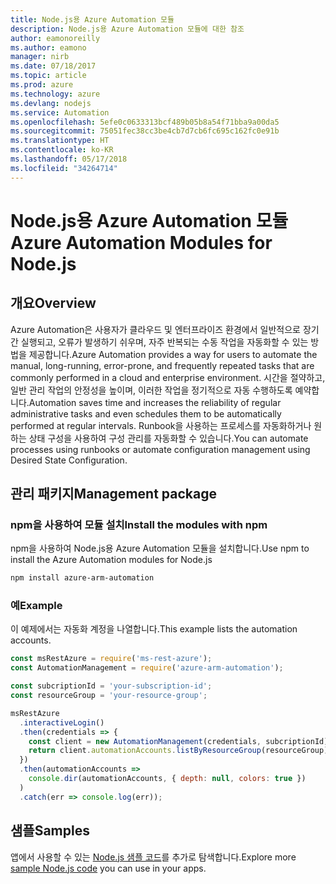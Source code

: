 ```yaml
---
title: Node.js용 Azure Automation 모듈
description: Node.js용 Azure Automation 모듈에 대한 참조
author: eamonoreilly
ms.author: eamono
manager: nirb
ms.date: 07/18/2017
ms.topic: article
ms.prod: azure
ms.technology: azure
ms.devlang: nodejs
ms.service: Automation
ms.openlocfilehash: 5efe0c0633313bcf489b05b8a54f71bba9a00da5
ms.sourcegitcommit: 75051fec38cc3be4cb7d7cb6fc695c162fc0e91b
ms.translationtype: HT
ms.contentlocale: ko-KR
ms.lasthandoff: 05/17/2018
ms.locfileid: "34264714"
---
```

# <a name="azure-automation-modules-for-nodejs"></a><span data-ttu-id="e1e6b-103">Node.js용 Azure Automation 모듈</span><span class="sxs-lookup"><span data-stu-id="e1e6b-103">Azure Automation Modules for Node.js</span></span>

## <a name="overview"></a><span data-ttu-id="e1e6b-104">개요</span><span class="sxs-lookup"><span data-stu-id="e1e6b-104">Overview</span></span>

<span data-ttu-id="e1e6b-105">Azure Automation은 사용자가 클라우드 및 엔터프라이즈 환경에서 일반적으로 장기간 실행되고, 오류가 발생하기 쉬우며, 자주 반복되는 수동 작업을 자동화할 수 있는 방법을 제공합니다.</span><span class="sxs-lookup"><span data-stu-id="e1e6b-105">Azure Automation provides a way for users to automate the manual, long-running, error-prone, and frequently repeated tasks that are commonly performed in a cloud and enterprise environment.</span></span> <span data-ttu-id="e1e6b-106">시간을 절약하고, 일반 관리 작업의 안정성을 높이며, 이러한 작업을 정기적으로 자동 수행하도록 예약합니다.</span><span class="sxs-lookup"><span data-stu-id="e1e6b-106">Automation saves time and increases the reliability of regular administrative tasks and even schedules them to be automatically performed at regular intervals.</span></span> <span data-ttu-id="e1e6b-107">Runbook을 사용하는 프로세스를 자동화하거나 원하는 상태 구성을 사용하여 구성 관리를 자동화할 수 있습니다.</span><span class="sxs-lookup"><span data-stu-id="e1e6b-107">You can automate processes using runbooks or automate configuration management using Desired State Configuration.</span></span>

## <a name="management-package"></a><span data-ttu-id="e1e6b-108">관리 패키지</span><span class="sxs-lookup"><span data-stu-id="e1e6b-108">Management package</span></span>

### <a name="install-the-modules-with-npm"></a><span data-ttu-id="e1e6b-109">npm을 사용하여 모듈 설치</span><span class="sxs-lookup"><span data-stu-id="e1e6b-109">Install the modules with npm</span></span>

<span data-ttu-id="e1e6b-110">npm을 사용하여 Node.js용 Azure Automation 모듈을 설치합니다.</span><span class="sxs-lookup"><span data-stu-id="e1e6b-110">Use npm to install the Azure Automation modules for Node.js</span></span>

```bash
npm install azure-arm-automation
```

### <a name="example"></a><span data-ttu-id="e1e6b-111">예</span><span class="sxs-lookup"><span data-stu-id="e1e6b-111">Example</span></span>

<span data-ttu-id="e1e6b-112">이 예제에서는 자동화 계정을 나열합니다.</span><span class="sxs-lookup"><span data-stu-id="e1e6b-112">This example lists the automation accounts.</span></span>

```javascript
const msRestAzure = require('ms-rest-azure');
const AutomationManagement = require('azure-arm-automation');

const subcriptionId = 'your-subscription-id';
const resourceGroup = 'your-resource-group';

msRestAzure
  .interactiveLogin()
  .then(credentials => {
    const client = new AutomationManagement(credentials, subcriptionId);
    return client.automationAccounts.listByResourceGroup(resourceGroup);
  })
  .then(automationAccounts =>
    console.dir(automationAccounts, { depth: null, colors: true })
  )
  .catch(err => console.log(err));

```

## <a name="samples"></a><span data-ttu-id="e1e6b-113">샘플</span><span class="sxs-lookup"><span data-stu-id="e1e6b-113">Samples</span></span>

<span data-ttu-id="e1e6b-114">앱에서 사용할 수 있는 [Node.js 샘플 코드](https://azure.microsoft.com/resources/samples/?platform=nodejs)를 추가로 탐색합니다.</span><span class="sxs-lookup"><span data-stu-id="e1e6b-114">Explore more [sample Node.js code](https://azure.microsoft.com/resources/samples/?platform=nodejs) you can use in your apps.</span></span>
